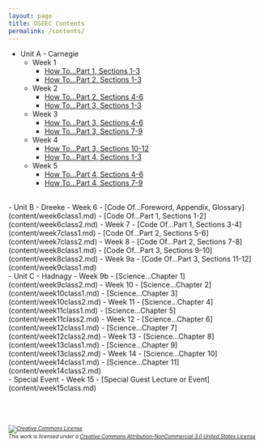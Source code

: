 ```yaml
---
layout: page
title: OSEEC Contents
permalink: /contents/
---
```

- Unit A - Carnegie
  - Week 1
    - [How To...Part 1, Sections 1-3](content/week1class1.md)
    - [How To...Part 2, Sections 1-3](content/week1class2.md)
  - Week 2
    - [How To...Part 2, Sections 4-6](content/week2class1.md)
    - [How To...Part 3, Sections 1-3](content/week2class2.md)
  - Week 3
    - [How To...Part 3, Sections 4-6](content/week3class1.md)
    - [How To...Part 3, Sections 7-9](content/week3class2.md)
  - Week 4
    - [How To...Part 3, Sections 10-12](content/week4class1.md)
    - [How To...Part 4, Sections 1-3](content/week4class2.md)
  - Week 5
    - [How To...Part 4, Sections 4-6](content/week5class1.md)
    - [How To...Part 4, Sections 7-9](content/week5class2.md)
<br>
- Unit B - Dreeke
  - Week 6
    - [Code Of...Foreword, Appendix, Glossary](content/week6class1.md)
    - [Code Of...Part 1, Sections 1-2](content/week6class2.md)
  - Week 7
    - [Code Of...Part 1, Sections 3-4](content/week7class1.md)
    - [Code Of...Part 2, Sections 5-6](content/week7class2.md)
  - Week 8
    - [Code Of...Part 2, Sections 7-8](content/week8class1.md)
    - [Code Of...Part 3, Sections 9-10](content/week8class2.md)
  - Week 9a
    - [Code Of...Part 3, Sections 11-12](content/week9class1.md)
<br>
- Unit C - Hadnagy
  - Week 9b
    - [Science...Chapter 1](content/week9class2.md)
  - Week 10
    - [Science...Chapter 2](content/week10class1.md)
    - [Science...Chapter 3](content/week10class2.md)
  - Week 11
    - [Science...Chapter 4](content/week11class1.md)
    - [Science...Chapter 5](content/week11class2.md)
  - Week 12
    - [Science...Chapter 6](content/week12class1.md)
    - [Science...Chapter 7](content/week12class2.md)
  - Week 13
    - [Science...Chapter 8](content/week13class1.md)
    - [Science...Chapter 9](content/week13class2.md)
  - Week 14
    - [Science...Chapter 10](content/week14class1.md)
    - [Science...Chapter 11](content/week14class2.md)
<br>
- Special Event
  - Week 15
    - [Special Guest Lecture or Event](content/week15class.md)
<br>
<br><br><br>
<h6 style="font-size:10px;"><a rel="license" href="http://creativecommons.org/licenses/by-nc/3.0/us/"><img alt="Creative Commons License" style="border-width:0" src="https://i.creativecommons.org/l/by-nc/3.0/us/88x31.png" /></a><br />This work is licensed under a <a rel="license" href="http://creativecommons.org/licenses/by-nc/3.0/us/">Creative Commons Attribution-NonCommercial 3.0 United States License</a></h6>

